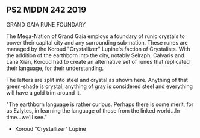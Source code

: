 ## PS2 MDDN 242 2019

GRAND GAIA RUNE FOUNDARY

The Mega-Nation of Grand Gaia employs a foundary of runic crystals to power their capital city and any surrounding sub-nation. These runes are managed by the Koroud "Crystallizer" Lupine's faction of Crystalists. With the addition of the earthborn into the city, notably Selraph, Calvaris and Lana Xian, Koroud had to create an alternative set of runes that replicated their language, for their understanding.

The letters are split into steel and crystal as shown here. Anything of that green-shade is crystal, anything of gray is considered steel and everything will have a gold trim around it.

"The earthborn language is rather curious. Perhaps there is some merit, for us Ezlytes, in learning the language of those from the linked world...In time...we'll see."

- Koroud "Crystallizer" Lupine